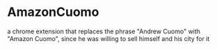 # AmazonCuomo
a chrome extension that replaces the phrase "Andrew Cuomo" with "Amazon Cuomo", since he was willing to sell himself and his city for it

